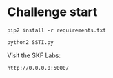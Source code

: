 # Challenge start

```
pip2 install -r requirements.txt
```

```
python2 SSTI.py
```

Visit the SKF Labs:
```
http://0.0.0.0:5000/
```

